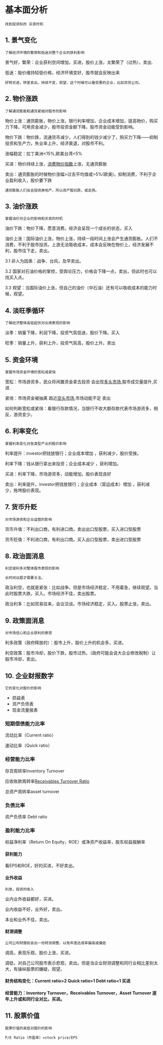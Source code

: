 # 基本面分析
```
找到投资标的 买卖时机
```
## 1.	景气变化
```
了解经济环境的繁荣和低迷对整个企业的获利影响
```
景气好，繁荣：企业获利空间增加，买进，股价上涨，太繁荣了（过热），卖出.

低迷：股价维持较低价格，经济环境变好，股市就会反映出来
```
好转买进，转差卖出，持续不变，观望，这个时候可以看受惠的企业，比如百货公司。
```
## 2.	物价涨跌 
```
了解通货膨胀和通货紧缩对股市的影响
```
物价上涨：通货膨胀，物价上涨，银行利率增加，企业成本增加，提高物价，购买力下降，可用资金减少，股市投资金额下降，股市资金动能受到影响。

物价下跌：物价跌，流通货币减少，人们得到的钱少减少了，购买力下降——抑制投资和生产力，失业率上升，经济衰退，对股市不利。

涨幅稳定：拉丁美洲<15%,欧美台湾<5%

买进：物价持续上涨，[消费物价指数](https://www.investopedia.com/terms/c/consumerpriceindex.asp)上涨，无通货膨胀

卖出：通货膨胀的时候物价涨幅>过去平均值或>5%(欧美)，抑制消费，不利于企业盈利收入，股价要下跌

```
通货膨胀人们会去投资房地产，所以资产股抗跌，或走扬。
```
## 3.	油价涨跌 
```
掌握油价对企业的影响和买卖的时机
```
油价下跌：物价下降，愿意消费。经济会呈现一个成长的状态，买入

油价上涨：国际油价上涨，物价上涨，持续一段时间上涨会产生通货膨胀。人们不消费，不利于股市投资。上游无法吸收成本，成本会反映在物价上，经济发展不利，股市往下走，卖出。

3.1 非人为因素：战争、台风，及早卖出。

3.2 国家对石油价格的掌控，受舆论压力，价格会下降一点，卖出，但此时也可以找买入点。

3.3 观望：当国际油价上涨，但自己的油价（中石油）还有可以吸收成本的能力时候，观望。
## 4.	淡旺季循环 
```
了解经济整体高低起伏对业绩表现的影响
```

淡季：销量下降，利润下降，投资气氛低迷，股价下降。买入

旺季：销量上升，获利上升，投资气氛高，股价上升。卖出
## 5.	资金环境
```
掌握市场资金环境的宽松或紧俏
```

宽松：市场游资多，民众将闲置资金拿去投资 会出现[多头市场](https://www.investopedia.com/insights/digging-deeper-bull-and-bear-markets/),股市成交量提升,买进.

紧俏：市场资金被抽离 趋近[空头市场](https://www.investopedia.com/terms/b/bearmarket.asp),市场动能不足 卖出

如何判断宽松或紧俏：看银行存款情况，当银行不收大额存款代表市场游资多，相反，游资变少。
## 6.	利率变化 
```
掌握利率变化对各类型产业的股价影响
```
利率提升：investor把钱放银行；企业成本增加 ，获利减少，股价受挫。

利率下降：钱从银行拿出来投资；企业成本减少 ，获利增加。

买进：利率下降，市场游资多，动能增加，股价表现良好

卖出：利率提升，investor把钱放银行；企业成本（营运成本）增加 ，获利减少，拖垮股价表现。

## 7.	货币升贬 
```
对市场游资和企业运营的影响
```
货币升值：不利出口商，有利进口商。卖出出口型股票，买入进口型股票

货币贬值：不利进口商，有利出口商。买入出口型股票，卖出进口型股票
## 8.	政治面消息 
```
利空或利多对整体股市表现的影响

长时间议题才需要关注。
```
政治利空，也就是紧张：比如战争，但是市场经济稳定，不用着急，继续观望。当此时股票大跌，买入。市场经济不佳，卖出股票。

政治利多：比如贸易往来，会议洽谈。市场经济稳定，买入。股票止涨，卖出。

## 9.	政策面消息 
```
对市场信心和企业获利的表现
```
利多政策（政府释放的）：股市上升，股价上升的机会多，买进。

利空政策：股市冷却，股价下跌，股市过热，（政府可能会说大企业修改税制）让股市冷却，卖出。

## 10.	企业财报数字 
```
它的变化对股价的影响
```
- 损益表
- 资产负债表
- 现金流量报表
### 短期偿债能力比率
流动比率（Current ratio）

速动比率（Quick ratio）

### 经营能力比率

存货周转率Inventory Turnover

应收账款周转率[Receivables Turnover Ratio](https://www.investopedia.com/terms/r/receivableturnoverratio.asp)

总资产周转率asset turnover

### 负债比率
资产负债率 Debt ratio
### 盈利能力比率

权益净利率（Return On Equity，ROE）或净资产收益率，股东权益报酬率

#### 获利能力

看EPS和ROE，好的买进，不好卖出。

#### 业外收益
```
利息，投资的收入
```
业内业外收益都好，买进。

业内收益不好，业外好，卖出。

本业和业外不佳，卖出。

#### 财测调整
```
公司公布财报前会出一份财测调整，以免年度达成率偏高或偏低
```
调高，表现乐观，股价上涨，买进。

调低，对自己公司股市表示悲观，卖出。但是当企业财测调整和同行业相比差别太大，有操纵股票的嫌疑，观望。

#### 财务结构变化：Current ratio>2 Quick ratio>1 Debt ratio<1 买进

#### 经营能力：Inventory Turnover，Receivables Turnover，Asset Turnover 逐年上升或和同行业对比，买进。

## 11.	股票价值 
```
股票价值的高低对股价的影响

P/E Ratio（市盈率）=stock price/EPS
```


